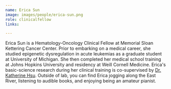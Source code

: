 ```yaml
---
name: Erica Sun
image: images/people/erica-sun.png
role: clinicalfellow
links:

---
```


Erica Sun is a Hematology-Oncology Clinical Fellow at Memorial Sloan Kettering Cancer Center.
Prior to embarking on a medical career, she studied epigenetic dysregulation in acute leukemias
as a graduate student at University of Michigan. She then completed her medical school training
at Johns Hopkins University and residency at Weill Cornell Medicine.
Erica's basic-science research during her clinical training is co-supervised by
[Dr. Katherine Hsu](https://www.mskcc.org/research-areas/labs/katharine-hsu).
Outside of lab, you can find Erica jogging along the East River, listening to audible books,
and enjoying being an amateur pianist.